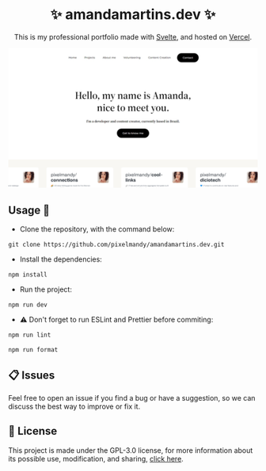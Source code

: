 <h1 align="center">✨ amandamartins.dev ✨</h1>

<p align="center">This is my professional portfolio made with <a href="https://svelte.dev" target="_blank">Svelte</a>, and hosted on <a href="https://vercel.com" target="_blank">Vercel</a>.</p>

<img src="SCREENSHOT.png">

## Usage 🔎

- Clone the repository, with the command below:

```console
git clone https://github.com/pixelmandy/amandamartins.dev.git
```

- Install the dependencies:

```console
npm install
```

- Run the project:

```console
npm run dev
```

- ⚠️ Don't forget to run ESLint and Prettier before commiting:

```console
npm run lint
```

```console
npm run format
```

## 📋 Issues

Feel free to open an issue if you find a bug or have a suggestion, so we can discuss the best way to improve or fix it.

## 📜 License

This project is made under the GPL-3.0 license, for more information about its possible use, modification, and sharing, [click here](LICENSE).